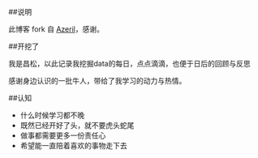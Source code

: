 ##说明

此博客 fork 自 [Azeril](http://azeril.me/)，感谢。

##开挖了

我是昌松，以此记录我挖掘data的每日，点点滴滴，也便于日后的回顾与反思

感谢身边认识的一批牛人，带给了我学习的动力与热情。


##认知


- 什么时候学习都不晚
- 既然已经开好了头，就不要虎头蛇尾
- 做事都需要更多一份责任心
- 希望能一直陪着喜欢的事物走下去



